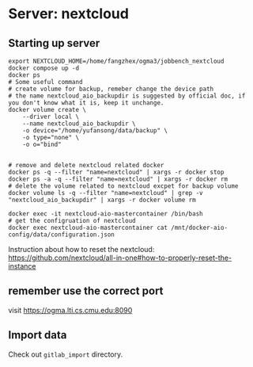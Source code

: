 # Server: nextcloud
## Starting up server
```
export NEXTCLOUD_HOME=/home/fangzhex/ogma3/jobbench_nextcloud
docker compose up -d
docker ps
# Some useful command
# create volume for backup, remeber change the device path
# the name nextcloud_aio_backupdir is suggested by official doc, if you don't know what it is, keep it unchange.
docker volume create \
    --driver local \
    --name nextcloud_aio_backupdir \
    -o device="/home/yufansong/data/backup" \
    -o type="none" \
    -o o="bind"


# remove and delete nextcloud related docker
docker ps -q --filter "name=nextcloud" | xargs -r docker stop 
docker ps -a -q --filter "name=nextcloud" | xargs -r docker rm
# delete the volume related to nextcloud excpet for backup volume
docker volume ls -q --filter "name=nextcloud" | grep -v "nextcloud_aio_backupdir" | xargs -r docker volume rm

docker exec -it nextcloud-aio-mastercontainer /bin/bash
# get the configruation of nextcloud
docker exec nextcloud-aio-mastercontainer cat /mnt/docker-aio-config/data/configuration.json
```
Instruction about how to reset the nextcloud:
https://github.com/nextcloud/all-in-one#how-to-properly-reset-the-instance

## remember use the correct port
visit https://ogma.lti.cs.cmu.edu:8090

## Import data

Check out `gitlab_import` directory.
